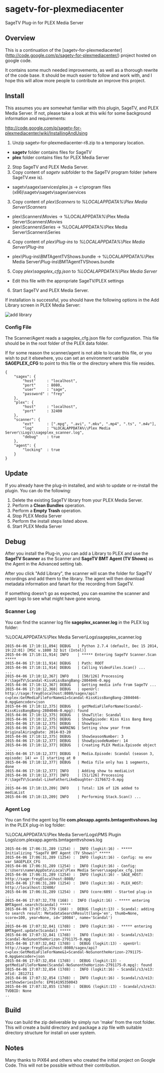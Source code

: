# sagetv-for-plexmediacenter

SageTV Plug-in for PLEX Media Server

## Overview

This is a continuation of the [sagetv-for-plexmediacenter]
(http://code.google.com/p/sagetv-for-plexmediacenter/) project hosted
on google code.

It contains some much needed improvements, as well as a thorough
rewrite of the code base. It should be much easier to follow and work
with, and I hope this will allow more people to contribute an improve
this project.

## Install

This assumes you are somewhat familiar with this plugin, SageTV, and
PLEX Media Server. If not, please take a look at this wiki for some
background information and requirements:

http://code.google.com/p/sagetv-for-plexmediacenter/wiki/InstallingAndUsing

1. Unzip sagetv-for-plexmediacenter-r8.zip to a temporary location.
  * **sagetv** folder contains files for SageTV
  * **plex** folder contains files for PLEX Media Server
2. Stop SageTV and PLEX Media Server.
2. Copy content of *sagetv* subfolder to the SageTV program folder (where SageTV.exe is).
  * sagetv\sagex\services\plex.js -> c:\program files (x86)\sagetv\sagetv\sagex\services
3. Copy content of *plex\Scanners* to *%LOCALAPPDATA%\Plex Media Server\Scanners*
  * plex\Scanners\Movies -> %LOCALAPPDATA%\Plex Media Server\Scanners\Movies
  * plex\Scanners\Series -> %LOCALAPPDATA%\Plex Media Server\Scanners\Series
4. Copy content of *plex\Plug-ins* to *%LOCALAPPDATA%\Plex Media Server\Plug-ins*
  * plex\Plug-ins\BMTAgentTVShows.bundle -> %LOCALAPPDATA%\Plex Media Server\Plug-ins\BMTAgentTVShows.bundle
5. Copy *plex\sageplex_cfg.json* to *%LOCALAPPDATA%\Plex Media Server*
  * Edit this file with the appropriate SageTV/PLEX settings
6. Start SageTV and PLEX Media Server.

If installation is successful, you should have the following options
in the Add Library screen in PLEX Media Server:

![add library](https://github.com/ai7/sagetv-for-plexmediacenter/raw/master/image/screenshot1.png)

### Config File

The Scanner/Agent reads a sageplex_cfg.json file for configuration.
This file should be in the root folder of the PLEX data folder.

If for some reason the scanner/agent is not able to locate this file,
or you wish to put it elsewhere, you can set an environment variable
**SAGEPLEX_CFG** to point to this file or the directory where this
file resides.

```
{
    "sagex": {
        "host"     : "localhost",
        "port"     : 8080,
        "user"     : "sage",
        "password" : "frey"
    },
    "plex": {
        "host"     : "localhost",
        "port"     : 32400
    },
    "scanner": {
        "ext"      : [".mpg", ".avi", ".mkv", ".mp4", ".ts", ".m4v"],
        "log"      : "%LOCALAPPDATA%\\Plex Media Server\\Logs\\sageplex_scanner.log",
        "debug"    : true
    },
    "agent": {
        "locking"  : true
    }
}
```

## Update

If you already have the plug-in installed, and wish to update or
re-install the plugin. You can do the following:

1. Delete the existing SageTV library from your PLEX Media Server.
2. Perform a **Clean Bundles** operation.
3. Perform a **Empty Trash** operation.
4. Stop PLEX Media Server
5. Perform the install steps listed above.
6. Start PLEX Media Server

## Debug

After you install the Plug-in, you can add a Library to PLEX and use
the **SageTV Scanner** as the Scanner and **SageTV BMT Agent (TV
Shows)** as the Agent in the Advanced setting tab.

After you click "Add Library", the scanner will scan the folder for
SageTV recordings and add them to the library. The agent will then
download metadata information and fanart for the recording from
SageTV.

If something doesn't go as expected, you can examine the scanner and
agent logs to see what might have gone wrong.

### Scanner Log

You can find the scanner log file **sageplex_scanner.log** in the PLEX
log folder:

%LOCALAPPDATA%\Plex Media Server\Logs\sageplex_scanner.log

```
2015-04-06 17:10:11,894| DEBUG   | Python 2.7.4 (default, Dec 15 2014, 19:22:01) [MSC v.1800 32 bit (Intel)]
2015-04-06 17:10:11,914| INFO    | ***** Entering SageTV Scanner.Scan *****
2015-04-06 17:10:11,914| DEBUG   | Path: ROOT
2015-04-06 17:10:11,914| DEBUG   | Calling VideoFiles.Scan() ...
...
2015-04-06 17:10:12,367| INFO    | [50/126] Processing F:\SageTV\Scandal-KissKissBangBang-2804046-0.mpg
2015-04-06 17:10:12,367| DEBUG   | Getting media info from SageTV ...
2015-04-06 17:10:12,368| DEBUG   | openUrl: http://sage:frey@localhost:8080/sagex/api?c=plex:GetMediaFileForName&1=Scandal-KissKissBangBang-2804046-0.mpg&encoder=json
2015-04-06 17:10:12,375| DEBUG   | getMediaFileForName(Scandal-KissKissBangBang-2804046-0.mpg): found
2015-04-06 17:10:12,375| DEBUG   | ShowTitle: Scandal
2015-04-06 17:10:12,375| DEBUG   | ShowEpisode: Kiss Kiss Bang Bang
2015-04-06 17:10:12,375| DEBUG   | ShowYear: 
2015-04-06 17:10:12,375| WARNING | Setting show year from OriginalAiringDate: 2014-03-20
2015-04-06 17:10:12,375| DEBUG   | ShowSeasonNumber: 3
2015-04-06 17:10:12,377| DEBUG   | ShowEpisodeNumber: 14
2015-04-06 17:10:12,377| DEBUG   | Creating PLEX Media.Episode object ...
2015-04-06 17:10:12,377| DEBUG   | Media.Episode: Scandal (season 3, episode: 14) => [] starting at 0
2015-04-06 17:10:12,377| DEBUG   | Media file only has 1 segments, done
2015-04-06 17:10:12,377| INFO    | Adding show to mediaList
2015-04-06 17:10:12,377| INFO    | [51/126] Processing F:\SageTV\Scandal-LikeFatherLikeDaughter-3176672-0.mpg
...
2015-04-06 17:10:13,209| INFO    | Total: 126 of 126 added to mediaList
2015-04-06 17:10:13,209| INFO    | Performing Stack.Scan() ...
```

### Agent Log

You can find the agent log file
**com.plexapp.agents.bmtagenttvshows.log** in the PLEX plug-in log
folder:

%LOCALAPPDATA%\Plex Media Server\Logs\PMS Plugin Logs\com.plexapp.agents.bmtagenttvshows.log

```
2015-04-06 17:06:31,289 (1254) :  INFO (logkit:16) - ***** Initializing "SageTV BMT Agent (TV Shows)" *****
2015-04-06 17:06:31,289 (1254) :  INFO (logkit:16) - Config: no env var SAGEPLEX_CFG
2015-04-06 17:06:31,289 (1254) :  INFO (logkit:16) - Config: C:\Users\name\AppData\Local\Plex Media Server\sageplex_cfg.json
2015-04-06 17:06:31,289 (1254) :  INFO (logkit:16) - SAGE_HOST: http://sage:frey@localhost:8080/
2015-04-06 17:06:31,289 (1254) :  INFO (logkit:16) - PLEX_HOST: http://localhost:32400/
2015-04-06 17:06:31,289 (1254) :  INFO (core:609) - Started plug-in
..
2015-04-06 17:07:32,778 (168) :  INFO (logkit:16) - ***** entering BMTAgent.search(Scandal) ***** 
2015-04-06 17:07:32,779 (168) :  DEBUG (logkit:13) - Scandal: adding to search result: MetadataSearchResult(lang='en', thumb=None, score=100, year=None, id='10084', name='Scandal')
..
2015-04-06 17:07:32,841 (17d8) :  INFO (logkit:16) - ***** entering BMTAgent.update(Scandal) ***** 
2015-04-06 17:07:32,841 (17d8) :  INFO (logkit:16) - Scandal/s3/e13: Scandal-NoSunontheHorizon-2791175-0.mpg
2015-04-06 17:07:32,842 (17d8) :  DEBUG (logkit:13) - openUrl: http://sage:frey@localhost:8080/sagex/api?c=plex:GetMediaFileForName&1=Scandal-NoSunontheHorizon-2791175-0.mpg&encoder=json
2015-04-06 17:07:32,854 (17d8) :  DEBUG (logkit:13) - getMediaFileForName(Scandal-NoSunontheHorizon-2791175-0.mpg): found
2015-04-06 17:07:32,854 (17d8) :  INFO (logkit:16) - Scandal/s3/e13: mfid: 2812711
2015-04-06 17:07:32,854 (17d8) :  INFO (logkit:16) - Scandal/s3/e13: setShowSeriesInfo: EP014195350043
2015-04-06 17:07:32,855 (17d8) :  DEBUG (logkit:13) - Scandal/s3/e13: TVDBID: None
..
```

## Build

You can build the zip deliverable by simply run 'make' from the root
folder. This will create a build directory and package a zip file with
suitable directory structure for install on user system.

## Notes

Many thanks to PiX64 and others who created the initial project on
Google Code. This will not be possible without their contribution.
